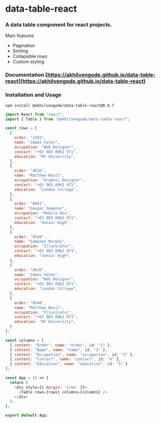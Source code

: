 # data-table-react
### A data table component for react projects.

Main features
  - Pagination
  - Sorting
  - Collapsible rows
  - Custom styling
### Documentation [https://akhilvengode.github.io/data-table-react](https://akhilvengode.github.io/data-table-react)

### Installation and Usage

```
npm install @akhilvengode/data-table-react@0.0.7
```

```js
import React from "react";
import { Table } from "@akhilvengode/data-table-react";

const rows = [
  {
    order: "1392",
    name: "James Yates",
    occupation: "Web Designer",
    contact: "+63 983 0962 971",
    education: "NY University",
  },
  {
    order: "4616",
    name: "Matthew Wasil",
    occupation: "Graphic Designer",
    contact: "+63 983 0962 971",
    education: "London College",
  },
  {
    order: "9841",
    name: "Gaspar Semenov",
    occupation: "Mobile Dev",
    contact: "+63 983 0962 971",
    education: "Senior High",
  },
  {
    order: "9548",
    name: "Sampson Murphy",
    occupation: "Illustrator",
    contact: "+63 983 0962 971",
    education: "Senior High",
  },
  {
    order: "4616",
    name: "James Yates",
    occupation: "Web Designer",
    contact: "+63 983 0962 971",
    education: "London College",
  },
  {
    order: "9548",
    name: "Matthew Wasil",
    occupation: "Illustrator",
    contact: "+63 983 0962 971",
    education: "NY University",
  }
];

const columns = [
  { content: "Order", name: "order", id: "1" },
  { content: "Name", name: "name", id: "2" },
  { content: "Occupation", name: "occupation", id: "3" },
  { content: "Contact", name: "contact", id: "4" },
  { content: "Education", name: "education", id: "5" }
];

const App = () => {
  return (
    <div style={{ margin: '1rem' }}>
      <Table rows={rows} columns={columns} />
    </div>
  );
};

export default App;
```
